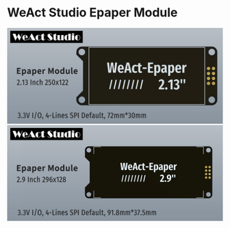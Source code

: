 # WeAct Studio Epaper Module
!["Epaper Module"](./Images/1.png )
!["Epaper Module"](./Images/2.png )